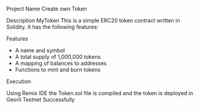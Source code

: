 Project Name 
Create own Token 

Description
MyToken
This is a simple ERC20 token contract written in Solidity. It has the following features:

Features
* A name and symbol
* A total supply of 1,000,000 tokens
* A mapping of balances to addresses
* Functions to mint and burn tokens

Execution

Using Remix IDE the Token.sol file is compiled and the token is deployed in Georli Testnet Successfully
